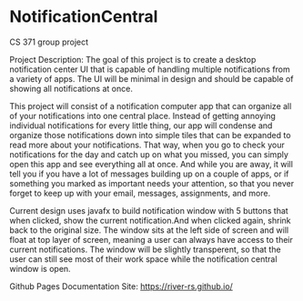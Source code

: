 # NotificationCentral
CS 371 group project

Project Description: The goal of this project is to create a desktop notification center UI that is 
capable of handling multiple notifications from a variety of apps. The UI will be minimal in design 
and should be capable of showing all notifications at once.

This project will consist of a notification computer app that can organize all of your notifications 
into one central place. Instead of getting annoying individual notifications for every little thing, 
our app will condense and organize those notifications down into simple tiles that can be expanded to 
read more about your notifications. That way, when you go to check your notifications for the day and 
catch up on what you missed, you can simply open this app and see everything all at once. And while you 
are away, it will tell you if you have a lot of messages building up on a couple of apps, or if something 
you marked as important needs your attention, so that you never forget to keep up with your email, 
messages, assignments, and more.

Current design uses javafx to build notification window with 5 buttons that when clicked, show the current 
notification.And when clicked again, shrink back to the original size. The window sits at the left side of 
screen and will float at top layer of screen, meaning a user can always have access to their current 
notifications. The window will be slightly transperent, so that the user can still see most of their work 
space while the notification central window is open.

Github Pages Documentation Site: https://river-rs.github.io/
